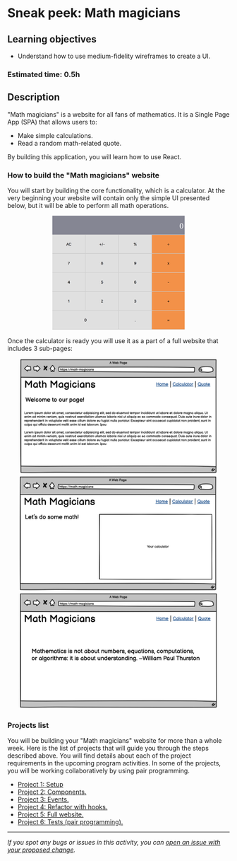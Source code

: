 
# Sneak peek: Math magicians

## Learning objectives
- Understand how to use medium-fidelity wireframes to create a UI.

### Estimated time: 0.5h

## Description

"Math magicians" is a website for all fans of mathematics. It is a Single Page App (SPA) that allows users to:
- Make simple calculations.
- Read a random math-related quote.

By building this application, you will learn how to use React.

### How to build the "Math magicians" website

You will start by building the core functionality, which is a calculator. At the very beginning your website will contain only the simple UI presented below, but it will be able to perform all math operations. 

<p align="center">
  <img src="./images/calculator.png" alt="Calculator" width="300px" />
</p>

Once the calculator is ready you will use it as a part of a full website that includes 3 sub-pages:

<p align="center">
  <img src="./images/math_magicians_home.png" alt="Core elements" width="450px"  />
  <img src="./images/math_magicians_calculator.png" alt="Core elements" width="450px"  />
  <img src="./images/math_magicians_quote.png" alt="Core elements" width="450px"  />
</p>

### Projects list

You will be building your "Math magicians" website for more than a whole week. Here is the list of projects that will guide you through the steps described above. You will find details about each of the project requirements in the upcoming program activities. In some of the projects, you will be working collaboratively by using pair programming.


- [Project 1: Setup](https://github.com/microverseinc/curriculum-react-redux/blob/main/math-magicians/project_setup.md)
- [Project 2: Components.](https://github.com/microverseinc/curriculum-react-redux/blob/main/math-magicians/project_components.md)
- [Project 3: Events.](https://github.com/microverseinc/curriculum-react-redux/blob/main/math-magicians/project_events.md)
- [Project 4: Refactor with hooks.](https://github.com/microverseinc/curriculum-react-redux/blob/main/math-magicians/project_fetch_data_from_api.md)
- [Project 5: Full website.](https://github.com/microverseinc/curriculum-react-redux/blob/main/math-magicians/project_full_website_v2.md)
- [Project 6: Tests (pair programming).](https://github.com/microverseinc/curriculum-react-redux/blob/main/math-magicians/project_tests.md)
        

------

_If you spot any bugs or issues in this activity, you can [open an issue with your proposed change](https://github.com/microverseinc/curriculum-transversal-skills/blob/main/git-github/articles/open_issue.md)._
